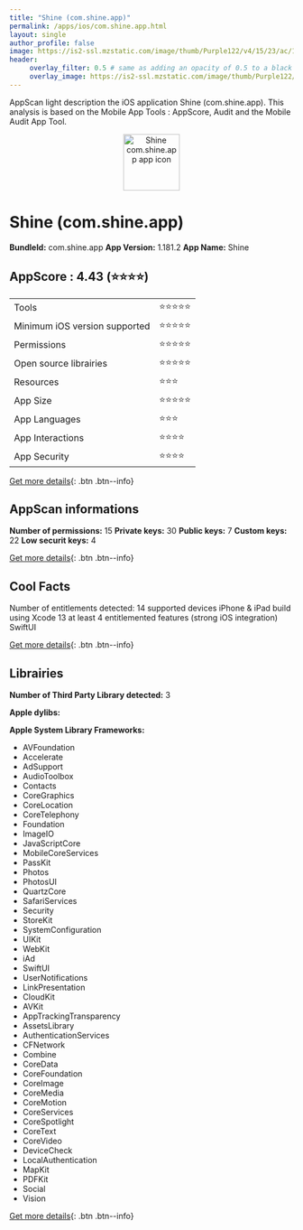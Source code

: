 ```yaml
---
title: "Shine (com.shine.app)"
permalink: /apps/ios/com.shine.app.html
layout: single
author_profile: false
image: https://is2-ssl.mzstatic.com/image/thumb/Purple122/v4/15/23/ac/1523ac3b-b8ab-d128-79f6-7ea18183b0da/AppIcon-1x_U007emarketing-0-10-0-85-220.png/512x512bb.jpg
header: 
     overlay_filter: 0.5 # same as adding an opacity of 0.5 to a black background
     overlay_image: https://is2-ssl.mzstatic.com/image/thumb/Purple122/v4/15/23/ac/1523ac3b-b8ab-d128-79f6-7ea18183b0da/AppIcon-1x_U007emarketing-0-10-0-85-220.png/512x512bb.jpg
---
```

AppScan light description the iOS application Shine (com.shine.app). This analysis is based on the Mobile App Tools : AppScore, Audit and the Mobile Audit App Tool.

  
  
<div style="text-align: center;"><img src="https://is2-ssl.mzstatic.com/image/thumb/Purple122/v4/15/23/ac/1523ac3b-b8ab-d128-79f6-7ea18183b0da/AppIcon-1x_U007emarketing-0-10-0-85-220.png/512x512bb.jpg" width="100" height="100" alt="Shine com.shine.app app icon"></div>  
  
# Shine (com.shine.app)

**BundleId:** com.shine.app
**App Version:** 1.181.2
**App Name:** Shine


## AppScore : 4.43 (⭐️⭐️⭐️⭐️) 

<table>
<tr><td> Tools </td><td> ⭐️⭐️⭐️⭐️⭐️ </td></tr>
<tr><td> Minimum iOS version supported </td><td> ⭐️⭐️⭐️⭐️⭐️ </td></tr>
<tr><td> Permissions </td><td> ⭐️⭐️⭐️⭐️⭐️ </td></tr>
<tr><td> Open source librairies </td><td> ⭐️⭐️⭐️⭐️⭐️ </td></tr>
<tr><td> Resources </td><td> ⭐️⭐️⭐️ </td></tr>
<tr><td> App Size </td><td> ⭐️⭐️⭐️⭐️⭐️ </td></tr>
<tr><td> App Languages </td><td> ⭐️⭐️⭐️ </td></tr>
<tr><td> App Interactions </td><td> ⭐️⭐️⭐️⭐️ </td></tr>
<tr><td> App Security </td><td> ⭐️⭐️⭐️⭐️ </td></tr>
</table>

[Get more details](/pricing.html){: .btn .btn--info}  
  
## AppScan informations 

**Number of permissions:** 15
**Private keys:** 30
**Public keys:** 7
**Custom keys:** 22
**Low securit keys:** 4
  
[Get more details](/pricing.html){: .btn .btn--info}

## Cool Facts

Number of entitlements detected: 14
supported devices iPhone & iPad
build using Xcode 13
at least 4 entitlemented features (strong iOS integration)
SwiftUI
  
[Get more details](/pricing.html){: .btn .btn--info}

## Librairies 
**Number of Third Party Library detected:** 3

**Apple dylibs:**


**Apple System Library Frameworks:**
- AVFoundation
- Accelerate
- AdSupport
- AudioToolbox
- Contacts
- CoreGraphics
- CoreLocation
- CoreTelephony
- Foundation
- ImageIO
- JavaScriptCore
- MobileCoreServices
- PassKit
- Photos
- PhotosUI
- QuartzCore
- SafariServices
- Security
- StoreKit
- SystemConfiguration
- UIKit
- WebKit
- iAd
- SwiftUI
- UserNotifications
- LinkPresentation
- CloudKit
- AVKit
- AppTrackingTransparency
- AssetsLibrary
- AuthenticationServices
- CFNetwork
- Combine
- CoreData
- CoreFoundation
- CoreImage
- CoreMedia
- CoreMotion
- CoreServices
- CoreSpotlight
- CoreText
- CoreVideo
- DeviceCheck
- LocalAuthentication
- MapKit
- PDFKit
- Social
- Vision


  
[Get more details](/pricing.html){: .btn .btn--info}


